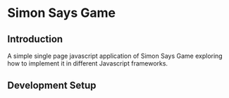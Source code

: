 Simon Says Game
===============

Introduction
------------
A simple single page javascript application of Simon Says Game exploring how to 
implement it in different Javascript frameworks.

Development Setup
-----------------


